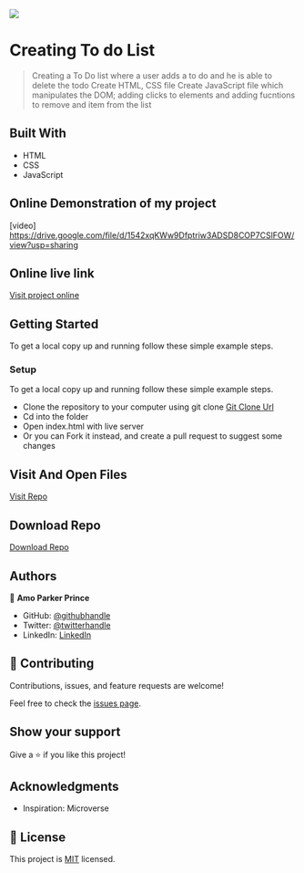 ![](https://img.shields.io/badge/mrparkersson-blueviolet)

# Creating To do List

> Creating a To Do list where a user adds a to do and he is able to delete the todo
> Create HTML, CSS file
> Create JavaScript file which manipulates the DOM; adding clicks to elements and adding fucntions to remove and item from the list

## Built With

- HTML
- CSS
- JavaScript

## Online Demonstration of my project

[video]
https://drive.google.com/file/d/1542xqKWw9Dfptriw3ADSD8COP7CSlFOW/view?usp=sharing

## Online live link

[Visit project online](https://github.com/mrparkersson/To-Do-list)

## Getting Started

To get a local copy up and running follow these simple example steps.

### Setup

To get a local copy up and running follow these simple example steps.

- Clone the repository to your computer using git clone [Git Clone Url](https://github.com/mrparkersson/To-Do-list)
- Cd into the folder
- Open index.html with live server
- Or you can Fork it instead, and create a pull request to suggest some changes

## Visit And Open Files

[Visit Repo](https://github.com/mrparkersson/Capstone-Project-1)

## Download Repo

[Download Repo](https://github.com/mrparkersson/To-Do-list)

## Authors

👤 **Amo Parker Prince**

- GitHub: [@githubhandle](https://github.com/mrparkersson)
- Twitter: [@twitterhandle](https://twitter.com/theparkersson)
- LinkedIn: [LinkedIn](https://linkedin.com/in/amoparkerprince)

## 🤝 Contributing

Contributions, issues, and feature requests are welcome!

Feel free to check the [issues page](https://github.com/mrparkersson/mobile-version/issues).

## Show your support

Give a ⭐️ if you like this project!

## Acknowledgments

- Inspiration: Microverse

## 📝 License

This project is [MIT](./MIT.md) licensed.
